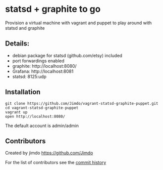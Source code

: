 # statsd + graphite to go

Provision a virtual machine with vagrant and puppet to play around with statsd and graphite

## Details:

 * debian package for statsd (github.com/etsy) included
 * port forwardings enabled
 * graphite: http://localhost:8080/
 * Grafana: http://localhost:8081
 * statsd: 8125:udp

## Installation

```
git clone https://github.com/Jimdo/vagrant-statsd-graphite-puppet.git
cd vagrant-statsd-graphite-puppet
vagrant up
open http://localhost:8080/
```

The default account is admin/admin

## Contributors

Created by jimdo https://github.com/Jimdo

For the list of contributors see the [commit history](https://github.com/tilmans/vagrant-statsd-graphite-puppet/commits/master)
